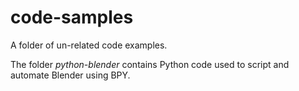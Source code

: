 # code-samples
A folder of un-related code examples.

The folder *python-blender* contains Python code used to script and automate Blender using BPY.
